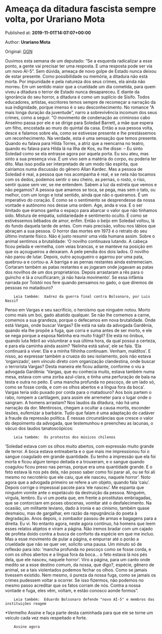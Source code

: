 
# Ameaça da ditadura fascista sempre volta, por Urariano Mota

Published at: **2019-11-01T14:07:07+00:00**

Author: **Urariano Mota**

Original: [GGN](https://jornalggn.com.br/cronica/ameaca-da-ditadura-fascista-sempre-volta-por-urariano-mota/)

Ouvimos esta semana de um deputado: “Se a esquerda radicalizar a esse ponto, a gente vai precisar ter uma resposta. E uma resposta pode ser via um novo AI-5”.
Sem dúvida, ameaça de novo golpe de Estado nunca deixou de estar presente. Como possibilidade ou memória, a ditadura não está morta. Por impunidade e pela natureza dos seus crimes, ela ainda não morreu. Em um sentido maior que a crueldade um dia cometida, para quem viveu a ditadura o terror de Estado nunca desapareceu. E diante da ignorância do seu horror, a ditadura é como um suplício de Sísifo. Todos educadores, artistas, escritores temos sempre de recomeçar a narração da sua indignidade, porque imenso é o seu desconhecimento.
No romance “A mais longa duração da juventude”, narro a sobrevivência incomum dos seus crimes, como a seguir.
“O movimento de condenação ao criminoso cabo Anselmo passa por ele e se dirige para Soledad Barrett, a mãe que espera um filho, encostada ao muro do quintal da casa. Então a sua pessoa volta, desce e falamos sobre ela, como se estivesse presente e lhe prestássemos um reconhecimento. Na verdade, esta é uma sensação que temos presente. Quando eu falava para Hilda Torres, a atriz que a reencarna no teatro, quando eu falava para Hilda lá na Ilha de Kos, eu lhe disse:
– Eu sinto Soledad como se ela entrasse agora por aquela porta. Eu sou ateu, mas sinto a sua presença viva.
É um vivo sem a matéria do corpo, eu poderia ter dito. Mas isso podia ser interpretado de um modo tão espírita, que cairíamos numa discussão do gênero Allan Kardec. Mas a pessoa de Soledad é real, a pessoa que nos acompanha é real, e se nela não tocamos com os dedos, podemos sentir o seu cheiro, as pernas, o rosto, o riso, sentir quase sem ver, se me entendem. Sabem a luz da estrela que vemos e não pegamos? A pessoa que amamos se toca, se pega, mas sem o tato, ou melhor, com um longo e total sentido, ainda que não o queiramos. É um imperativo do coração. É como se o sentimento se desprendesse da nossa vontade e autônomo nos desse uma ordem. Age, anda e voa. E o ser limitado que éramos ganha o espaço para abarcar o valor que não tínhamos sido. Mistura de empatia, solidariedade e sentimento oculto. É como se estivéssemos bêbados de amor, enfim. Então o beijo em Soledad voltou, lá do fundo daquela tarde de antes. Com mais precisão, voltou nos lábios que abraçam a sua pessoa.
O horror das mortes em 1973 é o retrato do seu último instante físico. Não é justo resumir uma vida humana assim. Sobre o animal sentimos a brutalidade: ‘O novilho continuava lutando. A cabeça ficou pelada e vermelha, com veias brancas, e se manteve na posição em que os açougueiros a deixaram. A pele pendia dos dois lados. O novilho não parou de lutar. Depois, outro açougueiro o agarrou por uma pata, quebrou-a e cortou-a. A barriga e as pernas restantes ainda estremeciam. Cortaram também as patas restantes e as jogaram onde jogavam as patas dos novilhos de um dos proprietários. Depois arrastaram a rês para o guincho e lá a crucificaram; já não havia movimento’. Se essa infâmia narrada por Tolstói nos fere quando pensamos no gado, o que diremos de pessoas no matadouro?

        Leia também:  Xadrez da guerra final contra Bolsonaro, por Luis Nassif
      
Penso em Vargas e seu sacrifício, o heroísmo que ninguém notou. Morto como mais um boi, gado abatido qualquer. Se não lhe comemos a carne, comemos a sua grandeza, porque o defecamos em nova brutalidade. Onde está Vargas, onde buscar Vargas? Ele está na sala da advogada Gardênia, quando ela lhe propõe a fuga, que corra e suma antes de ser morto, e ele se nega porque a esposa Nelinha era muito frágil? Ele está no ônibus, quando luta febril ao vislumbrar a sua última hora, da qual possui a certeza, e para ela caminha ainda assim? ‘Nelinha está salva’, ele se fala. ‘Ela continuará a viver. Ela e a minha filhinha continuam. Venham, malditos’. E nisso, ao expressar também a crueza do seu isolamento, pois não estava ‘organizado’, sem vínculo direto com organização clandestina, onde buscar o terrorista Vargas? Desta maneira ele ficou adiante, conforme o viu a advogada Gardênia: ‘Vargas, que eu conhecia muito, estava também numa mesa, estava com uma zorba azul-clara, e tinha uma perfuração de bala na testa e outra no peito. E uma mancha profunda no pescoço, de um lado só, como se fosse corda, e com os olhos abertos e a língua fora da boca’. Vargas teria sido puxado por corda para o matadouro? Aos bois partem o rabo, rompem a cartilagem, para assim ele arremeter para o lugar onde o sangram. A homens arrastam? Nos laudos da ditadura, não há uma narração da dor. Mentirosos, chegam a ocultar a causa mortis, esconder lesões, eufemizar a barbárie. Tudo que falam é uma adaptação do cadáver à fraude da repressão política. É nessas circunstâncias que cresce o valor do depoimento da advogada, que testemunhou e preencheu as lacunas, o vácuo dos laudos tanatoscópicos:

        Leia também:  Os protestos dos músicos chilenos
      
‘Soledad estava com os olhos muito abertos, com expressão muito grande de terror. A boca estava entreaberta e o que mais me impressionou foi o sangue coagulado em grande quantidade. Eu tenho a impressão que ela foi morta e ficou algum tempo deitada e a trouxeram, e o sangue quando coagulou ficou preso nas pernas, porque era uma quantidade grande. E o feto estava lá nos pés dela, não posso saber como foi parar ali, ou se foi ali mesmo no necrotério que ele caiu, que ele nasceu, naquele horror’.
Noto agora que a advogada primeiro se refere a um objeto, quando fala ‘caiu’. Depois corrige o impessoal pacote para ‘ele nasceu’. Me espanta que ninguém vomite ante o espetáculo da destruição da pessoa. Ninguém, vírgula, lembro. Eu vi um poeta que, em frente a prostitutas embriagadas, que se contorciam em poses obscenas, vomitar até o desfalecimento. Na ocasião, um militante leviano, dado à ironia e ao cinismo, também quase desmaiou, mas de gargalhar, em razão da repugnância do poeta à degradação. Anos depois, o zombador passou de armas e bagagens para a direita. Eu vi. No entanto agora, neste agora contínuo, há homens que leem esses relatos abjetos e viram a página. Não iremos bradar com um cajado de profeta doido contra a busca de conforto da espécie em que me incluo. Mas a esse movimento de pular a página, e empurrar até o porão a crueldade que não se quer ver, solicito uma pausa. Um minuto só de reflexão para isto: ‘mancha profunda no pescoço como se fosse corda, e com os olhos abertos e a língua fora da boca… o feto estava lá nos pés dela, que ele nasceu, naquele horror’. Viro a página, para um canto onde medito se a esse destino comum, da nossa, que digo?, espécie, gênero de animal, se a tais violentados podemos fechar os olhos. Como se jamais tivessem existido. Nem mesmo, ó pureza da nossa fuga, como se jamais os crimes pudessem voltar a ocorrer. Se isso fizermos, não podemos no mesmo passo acreditar que os fatos corram de nós. Contra a nossa vontade e fuga, eles vêm, voltam, e estão conosco aonde formos”.

        Leia também:  Eduardo Bolsonaro defende "novo AI-5" e membros das instituições reagem
      
*Vermelho
Assine e faça parte desta caminhada para que ele se torne um veículo cada vez mais respeitado e forte.

        Assine agora
      

